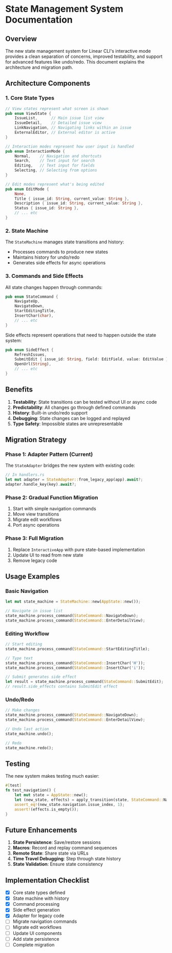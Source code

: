 # State Management System Documentation

## Overview

The new state management system for Linear CLI's interactive mode provides a clean separation of concerns, improved testability, and support for advanced features like undo/redo. This document explains the architecture and migration path.

## Architecture Components

### 1. Core State Types

```rust
// View states represent what screen is shown
pub enum ViewState {
    IssueList,      // Main issue list view
    IssueDetail,    // Detailed issue view
    LinkNavigation, // Navigating links within an issue
    ExternalEditor, // External editor is active
}

// Interaction modes represent how user input is handled
pub enum InteractionMode {
    Normal,    // Navigation and shortcuts
    Search,    // Text input for search
    Editing,   // Text input for fields
    Selecting, // Selecting from options
}

// Edit modes represent what's being edited
pub enum EditMode {
    None,
    Title { issue_id: String, current_value: String },
    Description { issue_id: String, current_value: String },
    Status { issue_id: String },
    // ... etc
}
```

### 2. State Machine

The `StateMachine` manages state transitions and history:

- Processes commands to produce new states
- Maintains history for undo/redo
- Generates side effects for async operations

### 3. Commands and Side Effects

All state changes happen through commands:

```rust
pub enum StateCommand {
    NavigateUp,
    NavigateDown,
    StartEditingTitle,
    InsertChar(char),
    // ... etc
}
```

Side effects represent operations that need to happen outside the state system:

```rust
pub enum SideEffect {
    RefreshIssues,
    SubmitEdit { issue_id: String, field: EditField, value: EditValue },
    OpenUrl(String),
    // ... etc
}
```

## Benefits

1. **Testability**: State transitions can be tested without UI or async code
2. **Predictability**: All changes go through defined commands
3. **History**: Built-in undo/redo support
4. **Debugging**: State changes can be logged and replayed
5. **Type Safety**: Impossible states are unrepresentable

## Migration Strategy

### Phase 1: Adapter Pattern (Current)

The `StateAdapter` bridges the new system with existing code:

```rust
// In handlers.rs
let mut adapter = StateAdapter::from_legacy_app(app).await?;
adapter.handle_key(key).await?;
```

### Phase 2: Gradual Function Migration

1. Start with simple navigation commands
2. Move view transitions
3. Migrate edit workflows
4. Port async operations

### Phase 3: Full Migration

1. Replace `InteractiveApp` with pure state-based implementation
2. Update UI to read from new state
3. Remove legacy code

## Usage Examples

### Basic Navigation

```rust
let mut state_machine = StateMachine::new(AppState::new());

// Navigate in issue list
state_machine.process_command(StateCommand::NavigateDown);
state_machine.process_command(StateCommand::EnterDetailView);
```

### Editing Workflow

```rust
// Start editing
state_machine.process_command(StateCommand::StartEditingTitle);

// Type text
state_machine.process_command(StateCommand::InsertChar('H'));
state_machine.process_command(StateCommand::InsertChar('i'));

// Submit generates side effect
let result = state_machine.process_command(StateCommand::SubmitEdit);
// result.side_effects contains SubmitEdit effect
```

### Undo/Redo

```rust
// Make changes
state_machine.process_command(StateCommand::NavigateDown);
state_machine.process_command(StateCommand::EnterDetailView);

// Undo last action
state_machine.undo();

// Redo
state_machine.redo();
```

## Testing

The new system makes testing much easier:

```rust
#[test]
fn test_navigation() {
    let mut state = AppState::new();
    let (new_state, effects) = apply_transition(state, StateCommand::NavigateDown);
    assert_eq!(new_state.navigation.issue_index, 1);
    assert!(effects.is_empty());
}
```

## Future Enhancements

1. **State Persistence**: Save/restore sessions
2. **Macros**: Record and replay command sequences
3. **Remote State**: Share state via URLs
4. **Time Travel Debugging**: Step through state history
5. **State Validation**: Ensure state consistency

## Implementation Checklist

- [x] Core state types defined
- [x] State machine with history
- [x] Command processing
- [x] Side effect generation
- [x] Adapter for legacy code
- [ ] Migrate navigation commands
- [ ] Migrate edit workflows
- [ ] Update UI components
- [ ] Add state persistence
- [ ] Complete migration